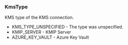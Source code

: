 ### KmsType
KMS type of the KMS connection.

- KMS_TYPE_UNSPECIFIED - The type was unspecified.
- KMIP_SERVER - KMIP Server
- AZURE_KEY_VAULT - Azure Key Vault
